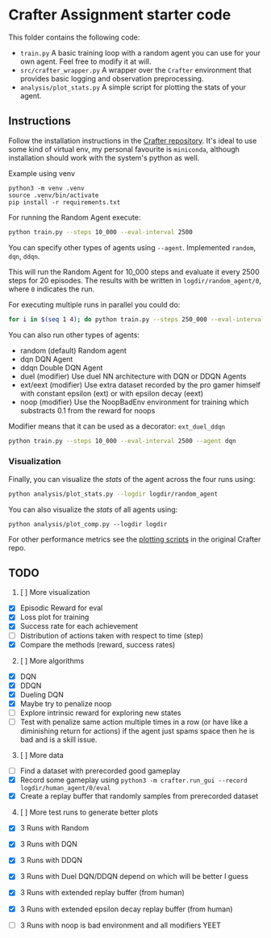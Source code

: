 # Crafter Assignment starter code

This folder contains the following code:

- `train.py` A basic training loop with a random agent you can use for your own agent. Feel free to modify it at will.
- `src/crafter_wrapper.py` A wrapper over the `Crafter` environment that provides basic logging and observation preprocessing.
- `analysis/plot_stats.py` A simple script for plotting the stats of your agent.

## Instructions

Follow the installation instructions in the [Crafter repository](https://github.com/danijar/crafter). It's ideal to use some kind of virtual env, my personal favourite is `miniconda`, although installation should work with the system's python as well.

Example using venv

```console
python3 -m venv .venv
source .venv/bin/activate
pip install -r requirements.txt
```

For running the Random Agent execute:

```bash
python train.py --steps 10_000 --eval-interval 2500
```

You can specify other types of agents using `--agent`. Implemented `random`, `dqn`, `ddqn`.

This will run the Random Agent for 10_000 steps and evaluate it every 2500 steps for 20 episodes. The results with be written in `logdir/random_agent/0`, where `0` indicates the run.

For executing multiple runs in parallel you could do:

```bash
for i in $(seq 1 4); do python train.py --steps 250_000 --eval-interval 25_000 & done
```

You can also run other types of agents:

- random (default)      Random agent
- dqn                   DQN Agent
- ddqn                  Double DQN Agent
- duel (modifier)       Use duel NN architecture with DQN or DDQN Agents
- ext/eext (modifier)   Use extra dataset recorded by the pro gamer himself with constant epsilon (ext) or with epsilon decay (eext)
- noop (modifier)       Use the NoopBadEnv environment for training which substracts 0.1 from the reward for noops

Modifier means that it can be used as a decorator: `ext_duel_ddqn`

```bash
python train.py --steps 10_000 --eval-interval 2500 --agent dqn
```

### Visualization

Finally, you can visualize the _stats_ of the agent across the four runs using:

```bash
python analysis/plot_stats.py --logdir logdir/random_agent
```

You can also visualize the _stats_ of all agents using:

```console
python analysis/plot_comp.py --logdir logdir
```

For other performance metrics see the [plotting scripts](https://github.com/danijar/crafter/tree/main/analysis) in the original Crafter repo.

## TODO

1. [ ] More visualization
- [x] Episodic Reward for eval
- [x] Loss plot for training
- [x] Success rate for each achievement
- [ ] Distribution of actions taken with respect to time (step)
- [x] Compare the methods (reward, success rates)

2. [ ] More algorithms
- [x] DQN
- [x] DDQN
- [x] Dueling DQN
- [x] Maybe try to penalize noop
- [ ] Explore intrinsic reward for exploring new states
- [ ] Test with penalize same action multiple times in a row (or have like a diminishing return for actions) if the agent just spams space then he is bad and is a skill issue.

3. [ ] More data
- [ ] Find a dataset with prerecorded good gameplay
- [x] Record some gameplay using `python3 -m crafter.run_gui --record logdir/human_agent/0/eval`
- [x] Create a replay buffer that randomly samples from prerecorded dataset

4. [ ] More test runs to generate better plots
- [x] 3 Runs with Random
- [x] 3 Runs with DQN
- [x] 3 Runs with DDQN
- [x] 3 Runs with Duel DQN/DDQN depend on which will be better I guess
- [x] 3 Runs with extended replay buffer (from human)
- [x] 3 Runs with extended epsilon decay replay buffer (from human)
- [ ] 3 Runs with noop is bad environment and all modifiers YEET

